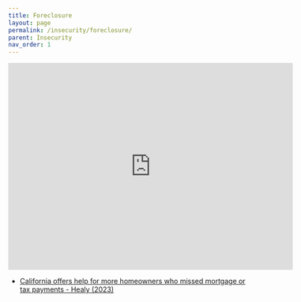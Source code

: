 ```yaml
---
title: Foreclosure
layout: page
permalink: /insecurity/foreclosure/
parent: Insecurity
nav_order: 1
---
```


<iframe src="https://slides.com/pharringtonp19/housing-homelessness-lecture-x/embed" width="576" height="420" title="Copy of Housing & Homelessness Lecture Two" scrolling="no" frameborder="0" webkitallowfullscreen mozallowfullscreen allowfullscreen></iframe>

<ul>
<li> <a href="https://www.latimes.com/homeless-housing/story/2023-08-17/help-for-more-homeowners-behind-on-their-mortgage-payments"> California offers help for more homeowners who missed mortgage or tax payments - Healy (2023) </a> </li>
</ul>